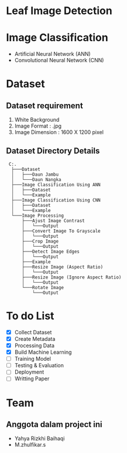 # Leaf Image Detection


# Image Classification
  - Artificial Neural Network (ANN)
  - Convolutional Neural Network (CNN)

# Dataset
  Dataset requirement
  ------------------
  1. White Background
  2. Image Format : .jpg
  3. Image Dimension : 1600 X 1200 pixel
  
  Dataset Directory Details
  -------------------
     C:.
      ├───Dataset
      │   ├───Daun Jambu
      │   └───Daun Nangka
      ├───Image Classification Using ANN
      │   ├───Dataset
      │   └───Example
      ├───Image Classification Using CNN
      │   ├───Dataset
      │   └───Example
      └───Image Processing
          ├───Ajust Image Contrast
          │   └───Output
          ├───Convert Image To Grayscale
          │   └───Output
          ├───Crop Image
          │   └───Output
          ├───Detect Image Edges
          │   └───Output
          ├───Example
          ├───Resize Image (Aspect Ratio)
          │   └───Output
          ├───Resize Image (Ignore Aspect Ratio)
          │   └───Output
          └───Rotate Image
              └───Output


# To do List
  - [x] Collect Dataset 
  - [x] Create Metadata 
  - [x] Processing Data
  - [x] Build Machine Learning
  - [ ] Training Model
  - [ ] Testing & Evaluation
  - [ ] Deployment
  - [ ] Writting Paper

# Team 
  Anggota dalam project ini
  ------------------------
   - Yahya Rizkhi Baihaqi 
   - M.zhulfikar.s
